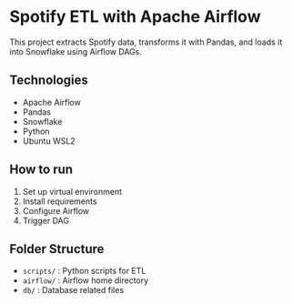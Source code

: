 # Spotify ETL with Apache Airflow

This project extracts Spotify data, transforms it with Pandas, and loads it into Snowflake using Airflow DAGs.

## Technologies
- Apache Airflow
- Pandas
- Snowflake
- Python
- Ubuntu WSL2

## How to run
1. Set up virtual environment
2. Install requirements
3. Configure Airflow
4. Trigger DAG

## Folder Structure
- `scripts/` : Python scripts for ETL
- `airflow/` : Airflow home directory
- `db/` : Database related files
